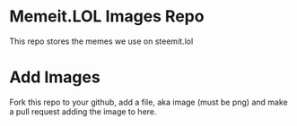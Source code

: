 # Memeit.LOL Images Repo

This repo stores the memes we use on steemit.lol

# Add Images

Fork this repo to your github, add a file, aka image (must be png) and make a pull request adding the image to here.

